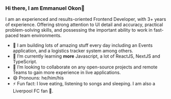 ### Hi there, I am Emmanuel Okon👋

I am an experienced and results-oriented Frontend Developer, with 3+ years of experience. Offering strong attention to UI detail and accuracy, practical problem-solving skills, and possessing the important ability to work in fast-paced team environments.

- 🔭 I am building lots of amazing stuff every day including an Events application, and a logistics tracker system among others.
- 🌱 I’m currently learning **more** Javascript, a lot of ReactJS, NextJS and TypeScript.
- 👯 I’m looking to collaborate on any open-source projects and remote Teams to gain more experience in live applications.
- 😄 Pronouns: he/him/his
- ⚡ Fun fact: I love eating, listening to songs and sleeping. I am also a Liverpool FC fan 🔴.

<!--
**EmmanuelOkon/emmanuelokon** is a ✨ _special_ ✨ repository because its `README.md` (this file) appears on your GitHub profile.

Here are some ideas to get you started:

- 🔭 I’m currently working on ...
- 🌱 I’m currently learning ...
- 👯 I’m looking to collaborate on ...
- 🤔 I’m looking for help with ...
- 💬 Ask me about ...
- 📫 How to reach me: ...
- 😄 Pronouns: ...
- ⚡ Fun fact: ...
-->

